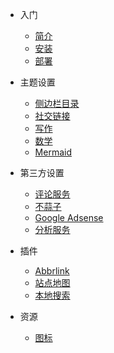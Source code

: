 <script async src="https://pagead2.googlesyndication.com/pagead/js/adsbygoogle.js"></script>
<!-- Sidebar Ads -->
<ins class="adsbygoogle"
     style="display:block"
     data-ad-client="ca-pub-5888225880131847"
     data-ad-slot="4752632688"
     data-ad-format="auto"
     data-full-width-responsive="true"></ins>
<script>
     (adsbygoogle = window.adsbygoogle || []).push({});
</script>

* 入门
  
  * [简介](zh-CN/README.md)
  * [安装](zh-CN/入门/安装.md)
  * [部署](zh-CN/入门/部署.md)
  
* 主题设置
  
  * [侧边栏目录](zh-CN/主题设置/侧边栏目录.md)
  * [社交链接](zh-CN/主题设置/社交链接.md)
  * [写作](zh-CN/主题设置/写作.md)
  * [数学](zh-CN/主题设置/数学公式渲染.md)
  * [Mermaid](zh-CN/主题设置/Mermaid.md)

* 第三方设置
  
  * [评论服务](zh-CN/第三方设置/评论服务)
  * [不蒜子](zh-CN/第三方设置/不蒜子)
  * [Google Adsense](zh-CN/第三方设置/GoogleAdsense)
  * [分析服务](zh-CN/第三方设置/分析服务)

* 插件
  
  * [Abbrlink](zh-CN/插件/Abbrlink)
  * [站点地图](zh-CN/插件/站点地图)
  * [本地搜索](zh-CN/插件/本地搜索)

* 资源
  
  * [图标](/_icon/index.html ':ignore')
